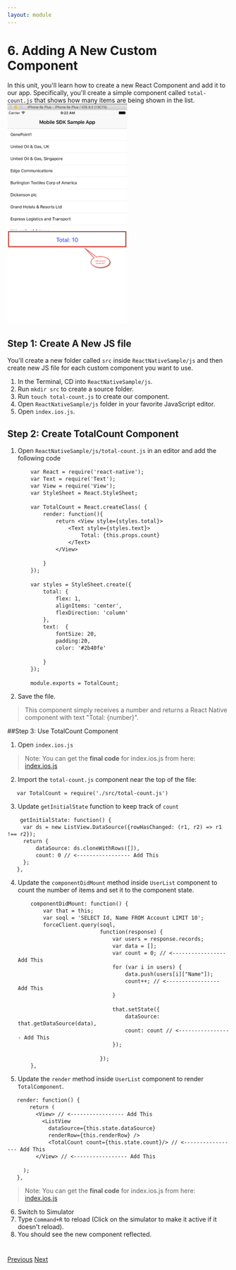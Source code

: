 ```yaml
---
layout: module
---
```

# 6. Adding A New Custom Component
In this unit, you'll learn how to create a new React Component and add it to our app. Specifically, you'll create a simple component called `total-count.js` that shows how many items are being shown in the list.
<img src="images/total-count.png" style="height:500px" />

## Step 1: Create A New JS file
You'll create a new folder called `src` inside `ReactNativeSample/js` and then create new JS file for each custom component you want to use.

1. In the Terminal, CD into `ReactNativeSample/js`.
2. Run `mkdir src` to create a source folder. 
3. Run `touch total-count.js` to create our component. 
4. Open `ReactNativeSample/js` folder in your favorite JavaScript editor.
2. Open `index.ios.js`.


## Step 2: Create TotalCount Component

1. Open `ReactNativeSample/js/total-count.js` in an editor and add the following code


	```
		var React = require('react-native');
		var Text = require('Text');
		var View = require('View');
		var StyleSheet = React.StyleSheet;
		
		var TotalCount = React.createClass( {
			render: function(){
				return <View style={styles.total}>
					<Text style={styles.text}>
						Total: {this.props.count}
					</Text>
				</View>
		
			}
		});
		
		var styles = StyleSheet.create({
			total: {
				flex: 1,
				alignItems: 'center',
				flexDirection: 'column'
			},
			text:  {
				fontSize: 20,
				padding:20,
				color: '#2b40fe'
		
			}
		});
		
		module.exports = TotalCount;
	```
2. Save the file.
 > This component simply receives a number and returns a React Native component with text "Total: {number}".
 
##Step 3: Use TotalCount Component
 1. Open `index.ios.js`
 
  > Note: You can get the **final code** for index.ios.js from here: <a href="https://github.com/rajaraodv/salesforce-react-native-tutorial/blob/master/js/index.ios.js" target="_blank">index.ios.js</a>
  
 2. Import the `total-count.js` component near the top of the file: 
 
 ```
 	var TotalCount = require('./src/total-count.js')
 ```
 3. Update `getInitialState` function to keep track of `count`
 
 ```
     getInitialState: function() {
      var ds = new ListView.DataSource({rowHasChanged: (r1, r2) => r1 !== r2});
      return {
          dataSource: ds.cloneWithRows([]),
          count: 0 // <----------------- Add This
      };
    },
 ```
 4. Update the `componentDidMount` method inside `UserList` component to count the number of items and set it to the component state.

	```
	    componentDidMount: function() {
	        var that = this;
	        var soql = 'SELECT Id, Name FROM Account LIMIT 10';
	        forceClient.query(soql,
	                          function(response) {
	                              var users = response.records;
	                              var data = [];
	                              var count = 0; // <----------------- Add This
	                              for (var i in users) {
	                                  data.push(users[i]["Name"]);
	                                  count++; // <----------------- Add This
	                              }
	
	                              that.setState({
	                                  dataSource: that.getDataSource(data),
	                                  count: count // <----------------- Add This
	                              });
	
	                          });
	    },
	 ```

 
 5. Update the `render` method inside `UserList` component to render `TotalComponent`.  
 
 ```
    render: function() {
        return (
          <View> // <----------------- Add This
            <ListView
              dataSource={this.state.dataSource}
              renderRow={this.renderRow} />
              <TotalCount count={this.state.count}/> // <----------------- Add This
          </View> // <----------------- Add This

      );
    },
```
  > Note: You can get the **final code** for index.ios.js from here: <a href="https://github.com/rajaraodv/salesforce-react-native-tutorial/blob/master/js/index.ios.js" target="_blank">index.ios.js</a>
  
6. Switch to Simulator 
7. Type `Command+R` to reload (Click on the simulator to make it active if it doesn't reload).
8. You should see the new component reflected.

<div class="row" style="margin-top:40px;">
<div class="col-sm-12">
<a href="mobile-sdk-react-native-updating-javascript.html" class="btn btn-default"><i class="glyphicon glyphicon-chevron-left"></i> Previous</a>
<a href="mobile-sdk-react-native-workflow-summary.html" class="btn btn-default pull-right">Next <i class="glyphicon glyphicon-chevron-right"></i></a>
</div>
</div>
